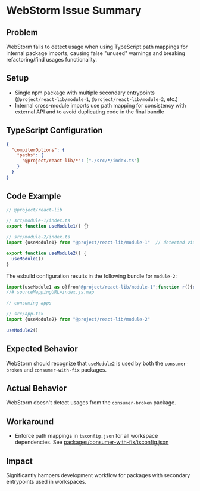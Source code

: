 
# WebStorm Issue Summary

## Problem

WebStorm fails to detect usage when using TypeScript path mappings for internal package imports, causing false "unused" warnings and breaking refactoring/find usages functionality.

## Setup

- Single npm package with multiple secondary entrypoints (`@project/react-lib/module-1`, `@project/react-lib/module-2`, etc.)
- Internal cross-module imports use path mapping for consistency with external API and to avoid duplicating code in the final bundle

## TypeScript Configuration

```json
{
  "compilerOptions": {
    "paths": {
      "@project/react-lib/*": ["./src/*/index.ts"]
    }
  }
}
```

## Code Example
```ts
// @project/react-lib

// src/module-1/index.ts
export function useModule1() {}

// src/module-2/index.ts
import {useModule1} from "@project/react-lib/module-1"  // detected via tsconfig path mapping

export function useModule2() {
  useModule1()
}
```

The esbuild configuration results in the following bundle for `module-2`:

```js
import{useModule1 as o}from"@project/react-lib/module-1";function r(){o()}export{r as useModule2};
//# sourceMappingURL=index.js.map
```

```ts
// consuming apps

// src/app.tsx
import {useModule2} from "@project/react-lib/module-2"

useModule2()
```



## Expected Behavior

WebStorm should recognize that `useModule2` is used by both the `consumer-broken` and `consumer-with-fix` packages.

## Actual Behavior

WebStorm doesn't detect usages from the `consumer-broken` package.

## Workaround

- Enforce path mappings in `tsconfig.json` for all workspace dependencies. See [packages/consumer-with-fix/tsconfig.json](./packages/consumer-with-fix/tsconfig.json)

## Impact

Significantly hampers development workflow for packages with secondary entrypoints used in workspaces.
